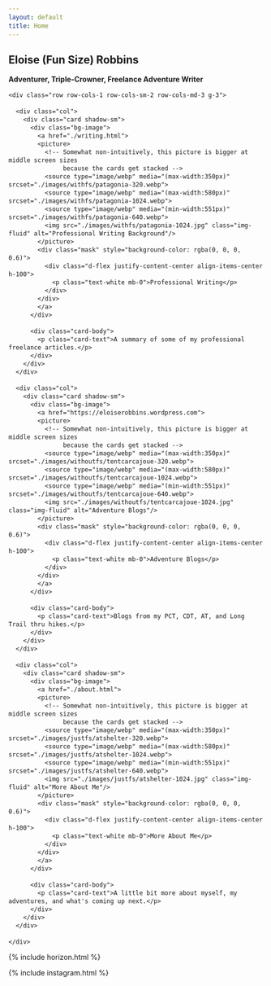 ```yaml
---
layout: default
title: Home
---
```


<section class="py-5 text-center jumbotron" id="jumbotron">
  <div class="row py-lg-5">
    <div class="col-lg-4 col-md-2"></div>
    <div class="col-lg-6 col-md-8 mx-auto container">
      <h1 class="fw-light"><b>Eloise (Fun Size) Robbins</b></h1>
      <p class="fw-light"><b>Adventurer, Triple-Crowner, Freelance Adventure Writer</b></p>
    </div>
  </div>
</section>

<div class="album py-5 bg-light">
  <div class="container">

    <div class="row row-cols-1 row-cols-sm-2 row-cols-md-3 g-3">
       
      <div class="col">
        <div class="card shadow-sm">
          <div class="bg-image">
            <a href="./writing.html">
            <picture>
              <!-- Somewhat non-intuitively, this picture is bigger at middle screen sizes
                   because the cards get stacked -->
              <source type="image/webp" media="(max-width:350px)" srcset="./images/withfs/patagonia-320.webp">
              <source type="image/webp" media="(max-width:580px)" srcset="./images/withfs/patagonia-1024.webp">
              <source type="image/webp" media="(min-width:551px)" srcset="./images/withfs/patagonia-640.webp">
              <img src="./images/withfs/patagonia-1024.jpg" class="img-fluid" alt="Professional Writing Background"/>
            </picture>
            <div class="mask" style="background-color: rgba(0, 0, 0, 0.6)">
              <div class="d-flex justify-content-center align-items-center h-100">
                <p class="text-white mb-0">Professional Writing</p>
              </div>
            </div>
            </a>
          </div>          

          <div class="card-body">
            <p class="card-text">A summary of some of my professional freelance articles.</p>
          </div>
        </div>
      </div>
       
      <div class="col">
        <div class="card shadow-sm">
          <div class="bg-image">
            <a href="https://eloiserobbins.wordpress.com">
            <picture>
              <!-- Somewhat non-intuitively, this picture is bigger at middle screen sizes
                   because the cards get stacked -->
              <source type="image/webp" media="(max-width:350px)" srcset="./images/withoutfs/tentcarcajoue-320.webp">
              <source type="image/webp" media="(max-width:580px)" srcset="./images/withoutfs/tentcarcajoue-1024.webp">
              <source type="image/webp" media="(min-width:551px)" srcset="./images/withoutfs/tentcarcajoue-640.webp">
              <img src="./images/withoutfs/tentcarcajoue-1024.jpg" class="img-fluid" alt="Adventure Blogs"/>
            </picture>
            <div class="mask" style="background-color: rgba(0, 0, 0, 0.6)">
              <div class="d-flex justify-content-center align-items-center h-100">
                <p class="text-white mb-0">Adventure Blogs</p>
              </div>
            </div>
            </a>          
          </div>          

          <div class="card-body">
            <p class="card-text">Blogs from my PCT, CDT, AT, and Long Trail thru hikes.</p>
          </div>
        </div>
      </div>

      <div class="col">
        <div class="card shadow-sm">
          <div class="bg-image">
            <a href="./about.html">
            <picture>
              <!-- Somewhat non-intuitively, this picture is bigger at middle screen sizes
                   because the cards get stacked -->
              <source type="image/webp" media="(max-width:350px)" srcset="./images/justfs/atshelter-320.webp">
              <source type="image/webp" media="(max-width:580px)" srcset="./images/justfs/atshelter-1024.webp">
              <source type="image/webp" media="(min-width:551px)" srcset="./images/justfs/atshelter-640.webp">
              <img src="./images/justfs/atshelter-1024.jpg" class="img-fluid" alt="More About Me"/>
            </picture>
            <div class="mask" style="background-color: rgba(0, 0, 0, 0.6)">
              <div class="d-flex justify-content-center align-items-center h-100">
                <p class="text-white mb-0">More About Me</p>
              </div>
            </div>
            </a>
          </div>          

          <div class="card-body">
            <p class="card-text">A little bit more about myself, my adventures, and what's coming up next.</p>
          </div>
        </div>
      </div>

    </div>
  </div>
</div>

<!-- Add a small section on the adventures on our horizon -->
{% include horizon.html %}
 
<!-- Add our block of instagram pictures to this page -->  
{% include instagram.html %}

